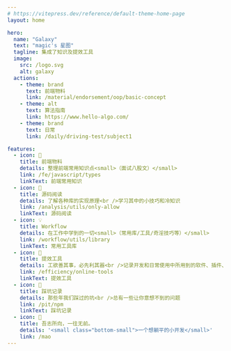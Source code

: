 ```yaml
---
# https://vitepress.dev/reference/default-theme-home-page
layout: home

hero:
  name: "Galaxy"
  text: "magic's 星图"
  tagline: 集成了知识及提效工具
  image:
    src: /logo.svg
    alt: galaxy
  actions:
    - theme: brand
      text: 前端物料
      link: /material/endorsement/oop/basic-concept
    - theme: alt
      text: 算法指南
      link: https://www.hello-algo.com/
    - theme: brand
      text: 日常
      link: /daily/driving-test/subject1

features:
  - icon: 📖
    title: 前端物料
    details: 整理前端常用知识点<small>（面试八股文）</small>
    link: /fe/javascript/types
    linkText: 前端常用知识
  - icon: 📘
    title: 源码阅读
    details: 了解各种库的实现原理<br />学习其中的小技巧和冷知识
    link: /analysis/utils/only-allow
    linkText: 源码阅读
  - icon: 💡
    title: Workflow
    details: 在工作中学到的一切<small>（常用库/工具/奇淫技巧等）</small>
    link: /workflow/utils/library
    linkText: 常用工具库
  - icon: 🧰
    title: 提效工具
    details: 工欲善其事，必先利其器<br />记录开发和日常使用中所用到的软件、插件、扩展等
    link: /efficiency/online-tools
    linkText: 提效工具
  - icon: 🐞
    title: 踩坑记录
    details: 那些年我们踩过的坑<br />总有一些让你意想不到的问题
    link: /pit/npm
    linkText: 踩坑记录
  - icon: 💯
    title: 吾志所向，一往无前。
    details: '<small class="bottom-small">一个想躺平的小开发</small>'
    link: /mao
---
```


